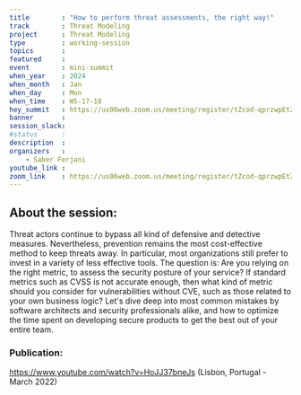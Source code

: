 ```yaml
---
title        : "How to perform threat assessments, the right way!"
track        : Threat Modeling
project      : Threat Modeling
type         : working-session
topics       :
featured     :
event        : mini-summit
when_year    : 2024
when_month   : Jan
when_day     : Mon
when_time    : WS-17-18
hey_summit   : https://us06web.zoom.us/meeting/register/tZcod-qprzwpEtZJBKy3jixccF7bYif9rg7x
banner       : 
session_slack:
#status      : 
description  :
organizers   :
    - Saber Ferjani   
youtube_link : 
zoom_link    : https://us06web.zoom.us/meeting/register/tZcod-qprzwpEtZJBKy3jixccF7bYif9rg7x
---
```


## About the session:
Threat actors continue to bypass all kind of defensive and detective measures. Nevertheless, prevention remains the most cost-effective method to keep threats away. In particular, most organizations still prefer to invest in a variety of less effective tools. The question is: Are you relying on the right metric, to assess the security posture of your service? If standard metrics such as CVSS is not accurate enough, then what kind of metric should you consider for vulnerabilities without CVE, such as those related to your own business logic? Let's dive deep into most common mistakes by software architects and security professionals alike, and how to optimize the time spent on developing secure products to get the best out of your entire team.

### Publication:
https://www.youtube.com/watch?v=HoJJ37bneJs (Lisbon, Portugal - March 2022)
